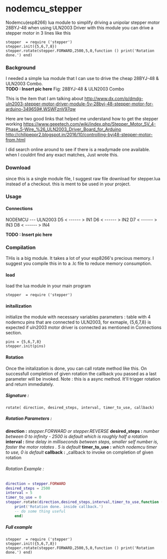# nodemcu_stepper
Nodemcu(esp8266) lua module to simplify driving a unipolar stepper motor 28BYJ-48 when using ULN2003 Driver
with this module you can drive a stepper motor in 3 lines like this 

```
stepper  = require ('stepper')
stepper.init({5,6,7,8})
stepper.rotate(stepper.FORWARD,2500,5,0,function () print('Rotation done.') end)
```


### Background
I needed a simple lua module that I can use to drive the cheap 28BYJ-48 & ULN2003 Combo.  
**TODO : Insert pic here**
Fig: 28BYJ-48 & ULN2003 Combo

This is the item that I am talking about 
http://www.dx.com/p/dmdg-uln2003-stepper-motor-driver-module-5v-28byj-48-stepper-motor-for-arduino-349659#.WSWFznV97qw

Here are two good links that helped me understand how to get the stepper working 
https://www.geeetech.com/wiki/index.php/Stepper_Motor_5V_4-Phase_5-Wire_%26_ULN2003_Driver_Board_for_Arduino
http://chilipeppr2.blogspot.in/2016/10/controlling-byj48-stepper-motor-from.html

I did search online around to see if there is a readymade one available. when I couldnt find any exact matches, Just wrote this.


### Download 
since this is a single module file, I suggest raw file download for stepper.lua instead of a checkout. this is ment to be used in your project. 

### Usage

#### Connections 

NODEMCU --- ULN2003
D5 < ------ > IN1
D6 < ------ > IN2
D7 < ------ > IN3
D8 < ------ > IN4

**TODO : Insert pic here**

### Compilation 
THis is a big module. It takes a lot of your esp8266's precious memory. I suggest you compile this in to a .lc file to reduce memory consumption. 

#### load 
load the lua module in your main program 
```
stepper  = require ('stepper')
```
#### initailization 
initialize the module with necessary variables 
parameters : table with 4 nodemcu pins that are connected to ULN2003, for exmaple, {5,6,7,8} is expected if uln2003 motor driver is connected as mentioned in Connections section. 
```
pins = {5,6,7,8}
stepper.init(pins)
```
#### Rotation 

Once the initalization is done, you can call rotate method like this. On successfull completion of given rotation the callback you passed as a last parameter will be invoked. 
Note : this is a async method. It'll trigger rotation and return immediately. 

##### Signature : 
`rotate( direction, desired_steps, interval, timer_to_use, callback)`

##### Rotation Parameters : 
**direction :** _stepper.FORWARD or stepper.REVERSE_
**desired_steps :**  _number between 0 to infinity - 2500 is default which is roughly half a rotation_ 
**interval :** _time delay in milliseconds between steps, smaller self number is, faster the motor rotates . 5 is default_
**timer_to_use :** _which nodemcu timer to use, 0 is default_
**callback :** _callback to invoke on completion of given rotation
###### Rotation Example  : 
```lua
direction = stepper.FORWARD 
desired_steps = 2500 
interval = 5 
timer_to_use = 0 
stepper.rotate(direction,desired_steps,interval,timer_to_use,function ()
    print('Rotation done. inside callback.')
    -- do some thing useful 
    end)
```
##### Full example 

```
stepper  = require ('stepper')
stepper.init({5,6,7,8})
stepper.rotate(stepper.FORWARD,2500,5,0,function () print('Rotation done.') end)
```
